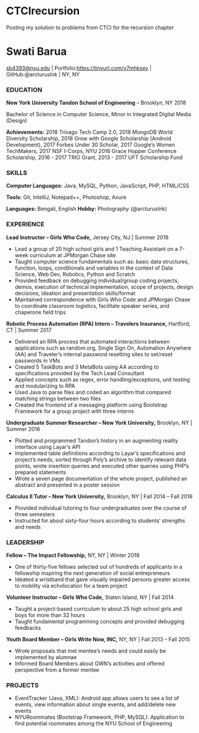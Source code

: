 # CTCIrecursion
Posting my solution to problems from CTCI for the recursion chapter

# Swati Barua
sb4393@nyu.edu | Portfolio:https://tinyurl.com/y7mhksev | GitHub:@arcturusInk  | NY, NY

### EDUCATION
**New York University Tandon School of Engineering** – Brooklyn, NY 2018

Bachelor of Science in Computer Science, Minor in Integrated Digital Media (Design)

**Achievements:** 2018 Trivago Tech Camp 2.0, 2018 MongoDB World Diversity Scholarship, 2018 Grow with Google Scholarship (Android Development), 2017 Forbes Under 30 Scholar, 2017 Google’s Women TechMakers, 2017 NSF I-Corps, NYU 2016 Grace Hopper Conference Scholarship, 2016 - 2017 TRIO Grant, 2013 - 2017 UFT Scholarship Fund

### SKILLS
**Computer Languages:** Java, MySQL, Python, JavaScript, PHP, HTML/CSS

**Tools:** Git, IntelliJ, Notepad++, Photoshop, Axure

**Languages:** Bengali, English **Hobby:** Photography (@arcturusInk)

### EXPERIENCE
__Lead Instructor **–** Girls Who Code,__ Jersey City, NJ | Summer 2018

- Lead a group of 20 high school girls and 1 Teaching Assistant on a 7-week curriculum at JPMorgan Chase site
- Taught computer science fundamentals such as: basic data structures, function, loops, conditionals and variables in the context of Data Science, Web Dev, Robotics, Python and Scratch
- Provided feedback on debugging individual/group coding projects, demos, execution of technical implementation, scope of projects, design decisions, ideation and presentation skills/format
- Maintained correspondence with Girls Who Code and JPMorgan Chase to coordinate classroom logistics, facilitate speaker series, and chaperone field trips

__Robotic Process Automation (RPA) Intern **–** Travelers Insurance,__ Hartford, CT | Summer 2017

- Delivered an RPA process that automated interactions between applications such as random.org, Single Sign On, Automation Anywhere (AA) and Traveler’s internal password resetting sites to set/reset passwords in VMs
- Created 5 TaskBots and 3 MetaBots using AA according to specifications provided by the Tech Lead Consultant
- Applied concepts such as regex, error handling/exceptions, unit testing and modularizing to RPA
- Used Java to parse files and coded an algorithm that compared matching strings between two files
- Created the frontend of a messaging platform using Bootstrap Framework for a group project with three interns

__Undergraduate Summer Researcher – New York University,__ Brooklyn, NY | Summer 2016

- Plotted and programmed Tandon’s history in an augmenting reality interface using Layar’s API
- Implemented table definitions according to Layar’s specifications and project’s needs, sorted through Poly’s archive to identify relevant data points, wrote insertion queries and executed other queries using PHP’s prepared statements
- Wrote a seven page documentation of the whole project, published an abstract and presented in a poster session

__Calculus II Tutor – New York University,__ Brooklyn, NY | Fall 2014 – Fall 2016

- Provided individual tutoring to four undergraduates over the course of three semesters
- Instructed for about sixty-four hours according to students’ strengths and needs

### LEADERSHIP

__Fellow **–** The Impact Fellowship,__ NY, NY | Winter 2018

- One of thirty-five fellows selected out of hundreds of applicants in a fellowship inspiring the next generation of social
    entrepreneurs
- Ideated a wristband that gave visually impaired persons greater access to mobility via echolocation for a team project

__Volunteer Instructor **–** Girls Who Code,__ Staten Island, NY | Fall 2014

- Taught a project-based curriculum to about 25 high school girls and boys for more than 32 hours
- Taught fundamental programming concepts and provided debugging feedbacks

__Youth Board Member – Girls Write Now, INC,__ NY, NY | Fall 2013 – Fall 2015
- Wrote proposals that met mentee’s needs and could easily be implemented by alumnae
- Informed Board Members about GWN’s activities and offered perspective from a former mentee


### PROJECTS
- EventTracker (Java, XML): Android app allows users to see a list of events, view information about single events, and add/delete new events
- NYURoommates (Bootstrap Framework, PHP, MySQL): Application to find potential roommates among the NYU School of Engineering
